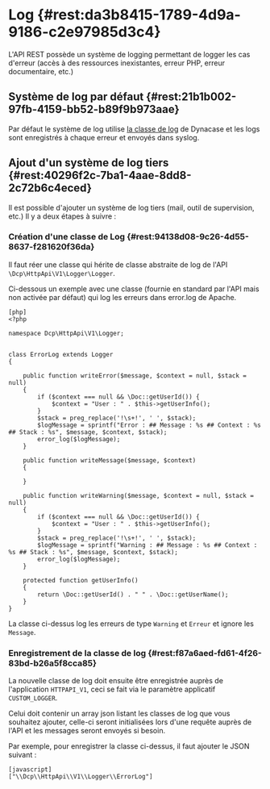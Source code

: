 # Log {#rest:da3b8415-1789-4d9a-9186-c2e97985d3c4}

L'API REST possède un système de logging permettant de logger les cas d'erreur (accès à des ressources inexistantes,
erreur PHP, erreur documentaire, etc.)

## Système de log par défaut {#rest:21b1b002-97fb-4159-bb52-b89f9b973aae}

Par défaut le système de log utilise [la classe de log][core_log] de Dynacase et les logs sont enregistrés à chaque 
erreur et envoyés dans syslog.

## Ajout d'un système de log tiers {#rest:40296f2c-7ba1-4aae-8dd8-2c72b6c4eced}

Il est possible d'ajouter un système de log tiers (mail, outil de supervision, etc.) Il y a deux étapes à suivre  :

### Création d'une classe de Log {#rest:94138d08-9c26-4d55-8637-f281620f36da}

Il faut réer une classe qui hérite de classe abstraite de log de l'API `\Dcp\HttpApi\V1\Logger\Logger`.

Ci-dessous un exemple avec une classe (fournie en standard par l'API mais non activée par défaut) qui log les erreurs
dans error.log de Apache.

    [php]
    <?php
    
    namespace Dcp\HttpApi\V1\Logger;
    
    
    class ErrorLog extends Logger
    {
    
        public function writeError($message, $context = null, $stack = null)
        {
            if ($context === null && \Doc::getUserId()) {
                $context = "User : " . $this->getUserInfo();
            }
            $stack = preg_replace('!\s+!', ' ', $stack);
            $logMessage = sprintf("Error : ## Message : %s ## Context : %s ## Stack : %s", $message, $context, $stack);
            error_log($logMessage);
        }
    
        public function writeMessage($message, $context)
        {
    
        }
    
        public function writeWarning($message, $context = null, $stack = null)
        {
            if ($context === null && \Doc::getUserId()) {
                $context = "User : " . $this->getUserInfo();
            }
            $stack = preg_replace('!\s+!', ' ', $stack);
            $logMessage = sprintf("Warning : ## Message : %s ## Context : %s ## Stack : %s", $message, $context, $stack);
            error_log($logMessage);
        }
    
        protected function getUserInfo()
        {
            return \Doc::getUserId() . " " . \Doc::getUserName();
        }
    } 

La classe ci-dessus log les erreurs de type `Warning` et `Erreur` et ignore les `Message`.

### Enregistrement de la classe de log {#rest:f87a6aed-fd61-4f26-83bd-b26a5f8cca85}

La nouvelle classe de log doit ensuite être enregistrée auprès de l'application `HTTPAPI_V1`, ceci se fait via le
paramètre applicatif `CUSTOM_LOGGER`.

Celui doit contenir un array json listant les classes de log que vous souhaitez ajouter, celle-ci seront initialisées
lors d'une requête auprès de l'API et les messages seront envoyés si besoin.

Par exemple, pour enregistrer la classe ci-dessus, il faut ajouter le JSON suivant :

    [javascript]
    ["\\Dcp\\HttpApi\\V1\\Logger\\ErrorLog"]

[core_log]: http://docs.anakeen.com/dynacase/3.2/dynacase-doc-core-reference/website/book//core-ref:2b8f4534-e749-46ba-b69e-afaa470c4b5c.html